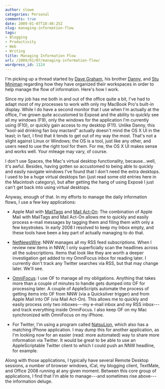 ```yaml
---
author: slowe
categories: Personal
comments: true
date: 2009-01-07T18:48:25Z
slug: managing-information-flow
tags:
- Blogging
- Productivity
- Web
- Writing
title: Managing Information Flow
url: /2009/01/07/managing-information-flow/
wordpress_id: 1124
---
```


I'm picking up a thread started by [Dave Graham](http://flickerdown.com/?p=397), his brother [Danny](http://www.superawesomesauce.com/2009/01/06/streamlined-productivity-multiple-machines-multiple-displays/), and [Stu Miniman](http://nohype.tumblr.com/post/68222344/my-setup) regarding how they have organized their workspaces in order to help manage the flow of information. Here's how I work.

Since my job has me both in and out of the office quite a bit, I've had to adapt most of my processes to work with only my MacBook Pro's built-in display. While I do have a second monitor that I use when I'm actually at the office, I've grown quite accustomed to Exposé and the ability to quickly see all my windows (F9), only the windows for the application I'm currently using (F10), or quickly gain access to my desktop (F11). Unlike Danny, this "kool-aid drinking fan boy mactard" actually doesn't mind the OS X UI in the least; in fact, I find that it tends to get out of my way the most. That's not a slight against Linux or Windows; the OS is a tool, just like any other, and users need to use the right tool for them. For me, the OS X UI makes sense and works well. Your mileage may vary, of course.

I don't use Spaces, the Mac's virtual desktop functionality, because...well, it's awful. Besides, having gotten so accustomed to being able to quickly and easily navigate windows I've found that I don't need the extra desktops. I used to be a huge virtual desktops fan (just read some old entries here in the Macintosh category), but after getting the hang of using Exposé I just can't get back into using virtual desktops.

Anyway, enough of that. In my efforts to manage the daily information flows, I use a few key applications:

* Apple Mail with [MailTags](http://www.indev.ca/MailTags.html) and [Mail Act-On](http://www.indev.ca/MailActOn.html): The combination of Apple Mail with MailTags and Mail Act-On allows me to quickly and easily process e-mail messages by tagging them and filing them with only a few keystrokes. In early 2008 I resolved to keep my Inbox empty, and these tools have been a key part of actually managing to do that.

* [NetNewsWire](http://www.newsgator.com/individuals/netnewswire/): NNW manages all my RSS feed subscriptions. When I review new items in NNW, I only superficially scan the headlines across all the subscriptions. Items that look like they are worth a deeper investigation get added to my OmniFocus inbox for reading later. I currently don't track any Twitter searches via RSS, but that may change later. We'll see.

* [OmniFocus](http://www.omnigroup.com/applications/omnifocus/): I use OF to manage all my obligations. Anything that takes more than a couple of minutes to handle gets dumped into OF for processing later. A couple of AppleScripts automate the process of getting items into OF from NNW (via a Quicksilver trigger) and from Apple Mail into OF (via Mail Act-On). This allows me to quickly and easily process only two inboxes---my e-mail inbox and my RSS inbox---and track everything inside OmniFocus. I also keep OF on my Mac synchronized with OmniFocus on my iPhone.

* For Twitter, I'm using a program called [NatsuLion](http://www.natsulion.org/), which also has a matching iPhone application. I may dump this for another application, as I'm looking now for an easier (read: more automated) way to share more information via Twitter. It would be great to be able to use an AppleScriptable Twitter client to which I could push an NNW headline, for example.

Along with those applications, I typically have several Remote Desktop sessions, a number of browser windows, iCal, my blogging client, TextMate, and Office 2008 running at any given moment. Between this core group of applications, I find that I'm able to manage---and sometimes rise above---the information deluge.
